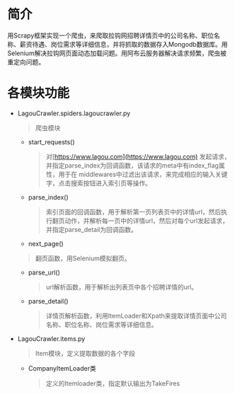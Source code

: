 # 简介

用Scrapy框架实现一个爬虫，来爬取拉钩网招聘详情页中的公司名称、职位名称、薪资待遇、岗位需求等详细信息，并将抓取的数据存入Mongodb数据库。用Selenium解决拉钩网页面动态加载问题。用阿布云服务器解决请求频繁，爬虫被重定向问题。

# 各模块功能

* LagouCrawler.spiders.lagoucrawler.py

  > 爬虫模块
  
    * start_requests()
    
      > 对[https://www.lagou.com](https://www.lagou.com) 发起请求，并指定parse_index为回调函数，该请求的meta中有index_flag属性，用于在  middlewares中过滤出该请求，来完成相应的输入关键字，点击搜索按钮进入索引页等操作。
      
    * parse_index()
    
      > 索引页面的回调函数，用于解析第一页列表页中的详情url，然后执行翻页动作，并解析每一页中的详情url，然后对每个url发起请求，并指定parse_detail为回调函数。
      
    * next_page()
    
    > 翻页函数，用Selenium模拟翻页。
      
    * parse_url()
    
      > url解析函数，用于解析出列表页中各个招聘详情的url。
      
    * parse_detail()
    
      > 详情页解析函数，利用ItemLoader和Xpath来提取详情页面中公司名称、职位名称、岗位需求等详细信息。
      
* LagouCrawler.items.py

  > Item模块，定义提取数据的各个字段
    
    * CompanyItemLoader类
    
      > 定义的Itemloader类，指定默认输出为TakeFires

